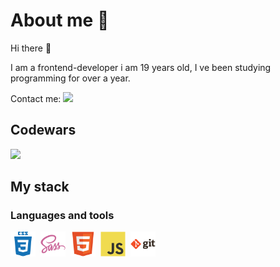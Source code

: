 <h1>About me 🧑</h1>
<p>Hi there 👋</p>
<p>I am a frontend-developer i am 19 years old, I ve been studying programming for over a year.</p>
<p>Contact me: <a href="https://t.me/gadji1801055"><img src="https://img.shields.io/badge/Telegram-blue?logo=Telegram&style=for-the-badge"><img></a></p>
<h2>Codewars</h2>
<p><a href="https://www.codewars.com/users/gadki/badges"><img src="https://www.codewars.com/users/gadki/badges/large"><img></a></p>
<h2>My stack</h2>
<h3>Languages and tools</h3>
<div>
  <img src="https://github.com/devicons/devicon/blob/master/icons/css3/css3-plain-wordmark.svg"  title="CSS3" alt="CSS" width="40" height="40"/>&nbsp;
  <img src="https://github.com/devicons/devicon/blob/master/icons/sass/sass-original.svg" title="JavaScript" alt="JavaScript" width="40" height="40"/>&nbsp;
  <img src="https://github.com/devicons/devicon/blob/master/icons/html5/html5-original.svg" title="HTML5" alt="HTML" width="40" height="40"/>&nbsp;
  <img src="https://github.com/devicons/devicon/blob/master/icons/javascript/javascript-original.svg" title="JavaScript" alt="JavaScript" width="40" height="40"/>&nbsp;
  <img src="https://github.com/devicons/devicon/blob/master/icons/git/git-original-wordmark.svg" title="Git" **alt="Git" width="40" height="40"/>&nbsp;
</div>



<!--
**YakhyaevGadji/YakhyaevGadji** is a ✨ _special_ ✨ repository because its `README.md` (this file) appears on your GitHub profile.

Here are some ideas to get you started:

- 🔭 I’m currently working on ...
- 🌱 I’m currently learning ...
- 👯 I’m looking to collaborate on ...
- 🤔 I’m looking for help with ...
- 💬 Ask me about ...
- 📫 How to reach me: ...
- 😄 Pronouns: ...
- ⚡ Fun fact: ...
-->
